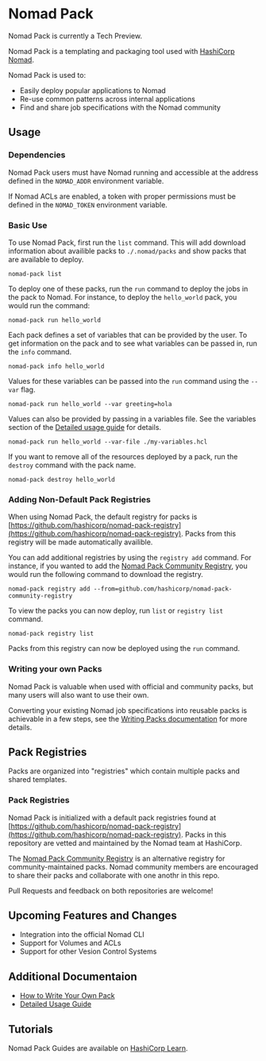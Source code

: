 # Nomad Pack

Nomad Pack is currently a Tech Preview.

Nomad Pack is a templating and packaging tool used with [HashiCorp Nomad](https://www.nomadproject.io).

Nomad Pack is used to:

- Easily deploy popular applications to Nomad
- Re-use common patterns across internal applications
- Find and share job specifications with the Nomad community

## Usage

### Dependencies

Nomad Pack users must have Nomad running and accessible at the address defined in the `NOMAD_ADDR`
environment variable.

If Nomad ACLs are enabled, a token with proper permissions must be defined in the `NOMAD_TOKEN`
environment variable.

<!-- TODO: Add this section once we know how to download it -->
<!-- ### Downloading Nomad Pack -->

### Basic Use

To use Nomad Pack, first run the `list` command. This will add download information
about availible packs to `./.nomad/packs` and show packs that are available to deploy.

```
nomad-pack list
```

To deploy one of these packs, run the `run` command to deploy the jobs in the pack to Nomad. For
instance, to deploy the `hello_world` pack, you would run the command:

```
nomad-pack run hello_world
```

Each pack defines a set of variables that can be provided by the user. To get information on the pack
and to see what variables can be passed in, run the `info` command.

```
nomad-pack info hello_world
```

Values for these variables can be passed into the `run` command using the `--var` flag.

```
nomad-pack run hello_world --var greeting=hola
```

Values can also be provided by passing in a variables file. See the variables section of the
[Detailed usage guide](/docs/detailed-usage.md) for details.

```
nomad-pack run hello_world --var-file ./my-variables.hcl
```

If you want to remove all of the resources deployed by a pack, run the `destroy` command with the
pack name.

```
nomad-pack destroy hello_world
```

### Adding Non-Default Pack Registries

When using Nomad Pack, the default registry for packs is
[https://github.com/hashicorp/nomad-pack-registry](https://github.com/hashicorp/nomad-pack-registry).
Packs from this registry will be made automatically availible.

You can add additional registries by using the `registry add` command. For instance, if you wanted
to add the [Nomad Pack Community Registry](https://github.com/hashicorp/nomad-pack-community-registry),
you would run the following command to download the registry.

```
nomad-pack registry add --from=github.com/hashicorp/nomad-pack-community-registry
```

To view the packs you can now deploy, run `list` or `registry list` command.

```
nomad-pack registry list
```

Packs from this registry can now be deployed using the `run` command.

### Writing your own Packs

Nomad Pack is valuable when used with official and community packs, but many users will also want to
use their own.

Converting your existing Nomad job specifications into reusable packs is achievable in a few steps,
see the [Writing Packs documentation](/docs/writing-packs.md) for more details.

## Pack Registries

Packs are organized into "registries" which contain multiple packs and shared templates.

### Pack Registries

Nomad Pack is initialized with a default pack registries found at
[https://github.com/hashicorp/nomad-pack-registry](https://github.com/hashicorp/nomad-pack-registry).
Packs in this repository are vetted and maintained by the Nomad team at HashiCorp.

The [Nomad Pack Community Registry](https://github.com/hashicorp/nomad-pack-community-registry) is
an alternative registry for community-maintained packs. Nomad community members are
encouraged to share their packs and collaborate with one anothr in this repo.

Pull Requests and feedback on both repositories are welcome!

## Upcoming Features and Changes

- Integration into the official Nomad CLI
- Support for Volumes and ACLs
- Support for other Vesion Control Systems

## Additional Documentaion

- [How to Write Your Own Pack](/docs/writing-packs.md)
- [Detailed Usage Guide](/docs/detailed-usage.md)

## Tutorials

<!-- TODO: add a direct link to the guides when availible -->

Nomad Pack Guides are available on [HashiCorp Learn](https://learn.hashicorp.com/nomad).
